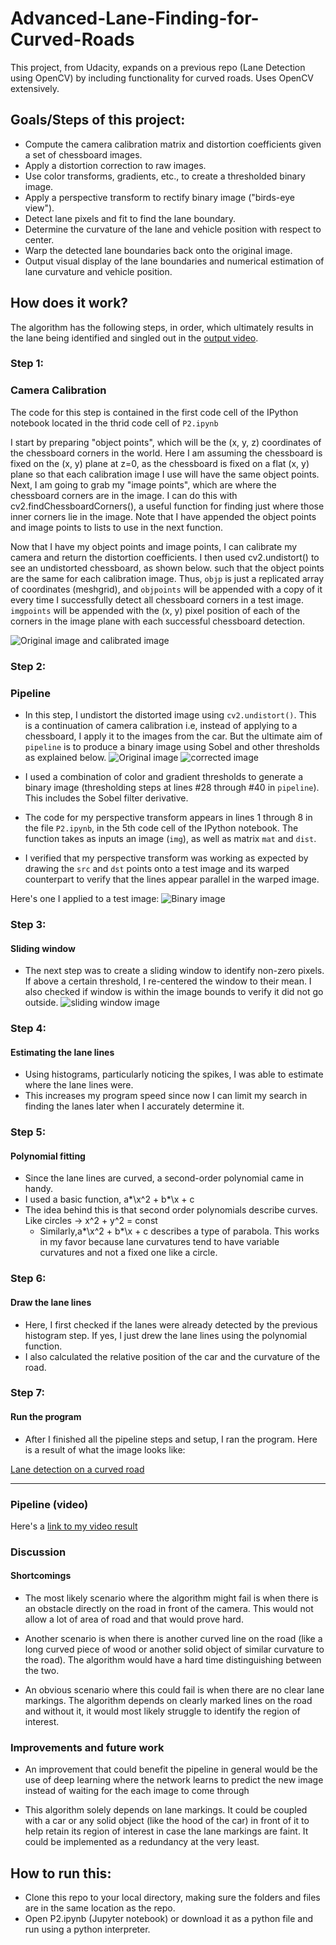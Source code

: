 # Advanced-Lane-Finding-for-Curved-Roads
This project, from Udacity, expands on a previous repo (Lane Detection using OpenCV) by including functionality for curved roads. Uses OpenCV extensively.

## Goals/Steps of this project:

* Compute the camera calibration matrix and distortion coefficients given a set of chessboard images.
* Apply a distortion correction to raw images.
* Use color transforms, gradients, etc., to create a thresholded binary image.
* Apply a perspective transform to rectify binary image ("birds-eye view").
* Detect lane pixels and fit to find the lane boundary.
* Determine the curvature of the lane and vehicle position with respect to center.
* Warp the detected lane boundaries back onto the original image.
* Output visual display of the lane boundaries and numerical estimation of lane curvature and vehicle position.

## How does it work?

The algorithm has the following steps, in order, which ultimately results in the lane being identified and singled out in the [output video](https://github.com/vikasnataraja/Advanced-Lane-Finding-for-Curved-Roads/blob/master/out_video.mp4).
### Step 1:
### Camera Calibration

The code for this step is contained in the first code cell of the IPython notebook located in the thrid code cell of `P2.ipynb`  

I start by preparing "object points", which will be the (x, y, z) coordinates of the chessboard corners in the world. Here I am assuming the chessboard is fixed on the (x, y) plane at z=0, as the chessboard is fixed on a flat (x, y) plane so that each calibration image I use will have the same object points. Next, I am going to grab my "image points", which are where the chessboard corners are in the image. I can do this with cv2.findChessboardCorners(), a useful function for finding just where those inner corners lie in the image. Note that I have appended the object points and image points to lists to use in the next function.

Now that I have my object points and image points, I can calibrate my camera and return the distortion coefficients. I then used cv2.undistort() to see an undistorted chessboard, as shown below. such that the object points are the same for each calibration image.  Thus, `objp` is just a replicated array of coordinates (meshgrid), and `objpoints` will be appended with a copy of it every time I successfully detect all chessboard corners in a test image.  `imgpoints` will be appended with the (x, y) pixel position of each of the corners in the image plane with each successful chessboard detection.  

![Original image and calibrated image](output_images/undistort_output.png)

### Step 2:
### Pipeline

* In this step, I undistort the distorted image using `cv2.undistort()`. This is a continuation of camera calibration i.e, instead of applying to a chessboard, I apply it to the images from the car. But the ultimate aim of `pipeline` is to produce a binary image using Sobel and other thresholds as explained below.
![Original image](output_images/test1.jpg)
![corrected image](output_images/undistorted_image.png)

* I used a combination of color and gradient thresholds to generate a binary image (thresholding steps at lines #28 through #40 in `pipeline`). This includes the Sobel filter derivative.
* The code for my perspective transform appears in lines 1 through 8 in the file `P2.ipynb`, in the 5th code cell of the IPython notebook.  The function takes as inputs an image (`img`), as well as matrix `mat` and `dist`.
* I verified that my perspective transform was working as expected by drawing the `src` and `dst` points onto a test image and its warped counterpart to verify that the lines appear parallel in the warped image.

Here's one I applied to a test image:
![Binary image](output_images/binary_combo_image.jpg)

### Step 3:
#### Sliding window
* The next step was to create a sliding window to identify non-zero pixels. If above a certain threshold, I re-centered the window to their mean. I also checked if window is within the image bounds  to verify it did not go outside.
![sliding window image](output_images/sliding_window.PNG)

### Step 4:
#### Estimating the lane lines
* Using histograms, particularly noticing the spikes, I was able to estimate where the lane lines were.
* This increases my program speed since now I can limit my search in finding the lanes later when I accurately determine it.

### Step 5:
#### Polynomial fitting
* Since the lane lines are curved, a second-order polynomial came in handy.
* I used a basic function, a*\x^2 + b*\x + c
* The idea behind this is that second order polynomials describe curves. Like circles -> x^2 + y^2 = const
  * Similarly,a*\x^2 + b*\x + c describes a type of parabola. This works in my favor because lane curvatures tend to have variable curvatures and not a fixed one like a circle.

### Step 6:
#### Draw the lane lines
* Here, I first checked if the lanes were already detected by the previous histogram step. If yes, I just drew the lane lines using the polynomial function. 
* I also calculated the relative position of the car and the curvature of the road.

### Step 7:
#### Run the program

* After I finished all the pipeline steps and setup, I ran the program. Here is a result of what the image looks like:


[Lane detection on a curved road](https://github.com/vikasnataraja/Advanced-Lane-Finding-for-Curved-Roads/blob/master/output_images/lane_detect.PNG)

---

### Pipeline (video)

Here's a [link to my video result](output_video.mp4)


### Discussion

#### Shortcomings

* The most likely scenario where the algorithm might fail is when there is an obstacle directly on the road in front of the camera. This would not allow a lot of area of road and that would prove hard.

* Another scenario is when there is another curved line on the road (like a long curved piece of wood or another solid object of similar curvature to the road). The algorithm would have a hard time distinguishing between the two.

* An obvious scenario where this could fail is when there are no clear lane markings. The algorithm depends on clearly marked lines on the road and without it, it would most likely struggle to identify the region of interest.

### Improvements and future work

* An improvement that could benefit the pipeline in general would be the use of deep learning where the network learns to predict the new image instead of waiting for the each image to come through

* This algorithm solely depends on lane markings. It could be coupled with a car or any solid object (like the hood of the car) in front of it to help retain its region of interest in case the lane markings are faint. It could be implemented as a redundancy at the very least.

## How to run this:

* Clone this repo to your local directory, making sure the folders and files are in the same location as the repo.
* Open P2.ipynb (Jupyter notebook) or download it as a python file and run using a python interpreter.

